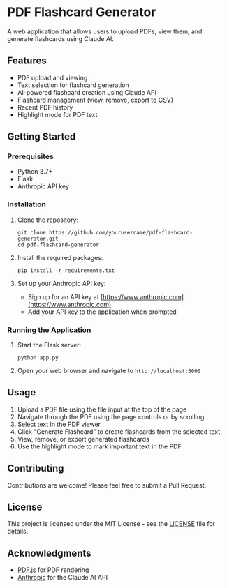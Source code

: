 # PDF Flashcard Generator

A web application that allows users to upload PDFs, view them, and generate flashcards using Claude AI.

## Features

- PDF upload and viewing
- Text selection for flashcard generation
- AI-powered flashcard creation using Claude API
- Flashcard management (view, remove, export to CSV)
- Recent PDF history
- Highlight mode for PDF text

## Getting Started

### Prerequisites

- Python 3.7+
- Flask
- Anthropic API key

### Installation

1. Clone the repository:
   ```
   git clone https://github.com/yourusername/pdf-flashcard-generator.git
   cd pdf-flashcard-generator
   ```

2. Install the required packages:
   ```
   pip install -r requirements.txt
   ```

3. Set up your Anthropic API key:
   - Sign up for an API key at [https://www.anthropic.com](https://www.anthropic.com)
   - Add your API key to the application when prompted

### Running the Application

1. Start the Flask server:
   ```
   python app.py
   ```

2. Open your web browser and navigate to `http://localhost:5000`

## Usage

1. Upload a PDF file using the file input at the top of the page
2. Navigate through the PDF using the page controls or by scrolling
3. Select text in the PDF viewer
4. Click "Generate Flashcard" to create flashcards from the selected text
5. View, remove, or export generated flashcards
6. Use the highlight mode to mark important text in the PDF

## Contributing

Contributions are welcome! Please feel free to submit a Pull Request.

## License

This project is licensed under the MIT License - see the [LICENSE](LICENSE) file for details.

## Acknowledgments

- [PDF.js](https://mozilla.github.io/pdf.js/) for PDF rendering
- [Anthropic](https://www.anthropic.com) for the Claude AI API
